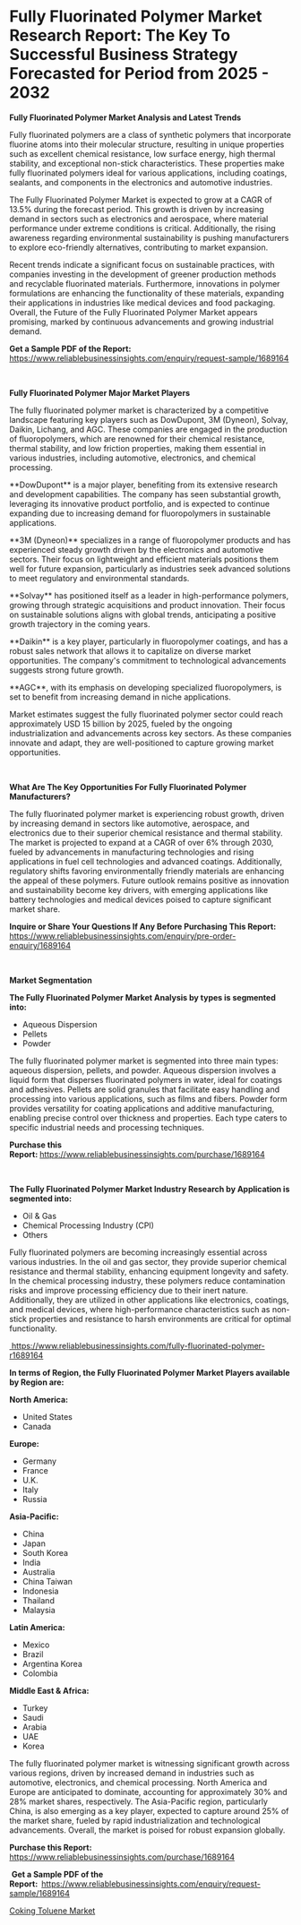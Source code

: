 <p><h1>Fully Fluorinated Polymer Market Research Report: The Key To Successful Business Strategy Forecasted for Period from 2025 - 2032</h1></p><p><strong>Fully Fluorinated Polymer Market Analysis and Latest Trends</strong></p>
<p><p>Fully fluorinated polymers are a class of synthetic polymers that incorporate fluorine atoms into their molecular structure, resulting in unique properties such as excellent chemical resistance, low surface energy, high thermal stability, and exceptional non-stick characteristics. These properties make fully fluorinated polymers ideal for various applications, including coatings, sealants, and components in the electronics and automotive industries.</p><p>The Fully Fluorinated Polymer Market is expected to grow at a CAGR of 13.5% during the forecast period. This growth is driven by increasing demand in sectors such as electronics and aerospace, where material performance under extreme conditions is critical. Additionally, the rising awareness regarding environmental sustainability is pushing manufacturers to explore eco-friendly alternatives, contributing to market expansion. </p><p>Recent trends indicate a significant focus on sustainable practices, with companies investing in the development of greener production methods and recyclable fluorinated materials. Furthermore, innovations in polymer formulations are enhancing the functionality of these materials, expanding their applications in industries like medical devices and food packaging. Overall, the Future of the Fully Fluorinated Polymer Market appears promising, marked by continuous advancements and growing industrial demand.</p></p>
<p><strong>Get a Sample PDF of the Report:&nbsp;</strong> <a href="https://www.reliablebusinessinsights.com/enquiry/request-sample/1689164?utm_campaign=904&utm_medium=2&utm_source=Github&utm_content=ia&utm_term=26032025&utm_id=fully-fluorinated-polymer">https://www.reliablebusinessinsights.com/enquiry/request-sample/1689164</a></p>
<p>&nbsp;</p>
<p><strong>Fully Fluorinated Polymer Major Market Players</strong></p>
<p><p>The fully fluorinated polymer market is characterized by a competitive landscape featuring key players such as DowDupont, 3M (Dyneon), Solvay, Daikin, Lichang, and AGC. These companies are engaged in the production of fluoropolymers, which are renowned for their chemical resistance, thermal stability, and low friction properties, making them essential in various industries, including automotive, electronics, and chemical processing.</p><p>**DowDupont** is a major player, benefiting from its extensive research and development capabilities. The company has seen substantial growth, leveraging its innovative product portfolio, and is expected to continue expanding due to increasing demand for fluoropolymers in sustainable applications.</p><p>**3M (Dyneon)** specializes in a range of fluoropolymer products and has experienced steady growth driven by the electronics and automotive sectors. Their focus on lightweight and efficient materials positions them well for future expansion, particularly as industries seek advanced solutions to meet regulatory and environmental standards.</p><p>**Solvay** has positioned itself as a leader in high-performance polymers, growing through strategic acquisitions and product innovation. Their focus on sustainable solutions aligns with global trends, anticipating a positive growth trajectory in the coming years. </p><p>**Daikin** is a key player, particularly in fluoropolymer coatings, and has a robust sales network that allows it to capitalize on diverse market opportunities. The company's commitment to technological advancements suggests strong future growth.</p><p>**AGC**, with its emphasis on developing specialized fluoropolymers, is set to benefit from increasing demand in niche applications.</p><p>Market estimates suggest the fully fluorinated polymer sector could reach approximately USD 15 billion by 2025, fueled by the ongoing industrialization and advancements across key sectors. As these companies innovate and adapt, they are well-positioned to capture growing market opportunities.</p></p>
<p>&nbsp;</p>
<p><strong>What Are The Key Opportunities For Fully Fluorinated Polymer Manufacturers?</strong></p>
<p><p>The fully fluorinated polymer market is experiencing robust growth, driven by increasing demand in sectors like automotive, aerospace, and electronics due to their superior chemical resistance and thermal stability. The market is projected to expand at a CAGR of over 6% through 2030, fueled by advancements in manufacturing technologies and rising applications in fuel cell technologies and advanced coatings. Additionally, regulatory shifts favoring environmentally friendly materials are enhancing the appeal of these polymers. Future outlook remains positive as innovation and sustainability become key drivers, with emerging applications like battery technologies and medical devices poised to capture significant market share.</p></p>
<p><strong>Inquire or Share Your Questions If Any Before Purchasing This Report:</strong> <a href="https://www.reliablebusinessinsights.com/enquiry/pre-order-enquiry/1689164?utm_campaign=904&utm_medium=2&utm_source=Github&utm_content=ia&utm_term=26032025&utm_id=fully-fluorinated-polymer">https://www.reliablebusinessinsights.com/enquiry/pre-order-enquiry/1689164</a></p>
<p>&nbsp;</p>
<p><strong>Market Segmentation</strong></p>
<p><strong>The Fully Fluorinated Polymer Market Analysis by types is segmented into:</strong></p>
<p><ul><li>Aqueous Dispersion</li><li>Pellets</li><li>Powder</li></ul></p>
<p><p>The fully fluorinated polymer market is segmented into three main types: aqueous dispersion, pellets, and powder. Aqueous dispersion involves a liquid form that disperses fluorinated polymers in water, ideal for coatings and adhesives. Pellets are solid granules that facilitate easy handling and processing into various applications, such as films and fibers. Powder form provides versatility for coating applications and additive manufacturing, enabling precise control over thickness and properties. Each type caters to specific industrial needs and processing techniques.</p></p>
<p><strong>Purchase this Report:&nbsp;</strong><a href="https://www.reliablebusinessinsights.com/purchase/1689164?utm_campaign=904&utm_medium=2&utm_source=Github&utm_content=ia&utm_term=26032025&utm_id=fully-fluorinated-polymer">https://www.reliablebusinessinsights.com/purchase/1689164</a></p>
<p>&nbsp;</p>
<p><strong>The Fully Fluorinated Polymer Market Industry Research by Application is segmented into:</strong></p>
<p><ul><li>Oil & Gas</li><li>Chemical Processing Industry (CPI)</li><li>Others</li></ul></p>
<p><p>Fully fluorinated polymers are becoming increasingly essential across various industries. In the oil and gas sector, they provide superior chemical resistance and thermal stability, enhancing equipment longevity and safety. In the chemical processing industry, these polymers reduce contamination risks and improve processing efficiency due to their inert nature. Additionally, they are utilized in other applications like electronics, coatings, and medical devices, where high-performance characteristics such as non-stick properties and resistance to harsh environments are critical for optimal functionality.</p></p>
<p><a href="https://www.reliablebusinessinsights.com/fully-fluorinated-polymer-r1689164?utm_campaign=904&utm_medium=2&utm_source=Github&utm_content=ia&utm_term=26032025&utm_id=fully-fluorinated-polymer">&nbsp;https://www.reliablebusinessinsights.com/fully-fluorinated-polymer-r1689164</a></p>
<p><strong>In terms of Region, the Fully Fluorinated Polymer Market Players available by Region are:</strong></p>
<p>
    <p> <strong> North America: </strong>
        <ul>
            <li>United States</li>
            <li>Canada</li>
        </ul>
        </p> 
    <p> <strong> Europe: </strong>
        <ul>
            <li>Germany</li>
            <li>France</li>
            <li>U.K.</li>
            <li>Italy</li>
            <li>Russia</li>
        </ul>
        </p> 
    <p> <strong> Asia-Pacific: </strong>
        <ul>
            <li>China</li>
            <li>Japan</li>
            <li>South Korea</li>
            <li>India</li>
            <li>Australia</li>
            <li>China Taiwan</li>
            <li>Indonesia</li>
            <li>Thailand</li>
            <li>Malaysia</li>
        </ul>
        </p> 
    <p> <strong> Latin America: </strong>
        <ul>
            <li>Mexico</li>
            <li>Brazil</li>
            <li>Argentina Korea</li>
            <li>Colombia</li>
        </ul>
        </p> 
    <p> <strong> Middle East & Africa: </strong>
        <ul>
            <li>Turkey</li>
            <li>Saudi</li>
            <li>Arabia</li>
            <li>UAE</li>
            <li>Korea</li>
        </ul>
    </p>
    </p>
<p><p>The fully fluorinated polymer market is witnessing significant growth across various regions, driven by increased demand in industries such as automotive, electronics, and chemical processing. North America and Europe are anticipated to dominate, accounting for approximately 30% and 28% market shares, respectively. The Asia-Pacific region, particularly China, is also emerging as a key player, expected to capture around 25% of the market share, fueled by rapid industrialization and technological advancements. Overall, the market is poised for robust expansion globally.</p></p>
<p><strong>Purchase this Report: </strong><a href="https://www.reliablebusinessinsights.com/purchase/1689164?utm_campaign=904&utm_medium=2&utm_source=Github&utm_content=ia&utm_term=26032025&utm_id=fully-fluorinated-polymer">https://www.reliablebusinessinsights.com/purchase/1689164</a></p>
<p>&nbsp;<strong>Get a Sample PDF of the Report:&nbsp;&nbsp;</strong><a href="https://www.reliablebusinessinsights.com/enquiry/request-sample/1689164?utm_campaign=904&utm_medium=2&utm_source=Github&utm_content=ia&utm_term=26032025&utm_id=fully-fluorinated-polymer">https://www.reliablebusinessinsights.com/enquiry/request-sample/1689164</a></p>
<p><strong></strong></p>
<p><p><a href="https://github.com/danzopachllq/Market-Research-Report-List-1/blob/main/coking-toluene-market.md?utm_campaign=904&utm_medium=2&utm_source=Github&utm_content=ia&utm_term=26032025&utm_id=fully-fluorinated-polymer">Coking Toluene Market</a></p></p>